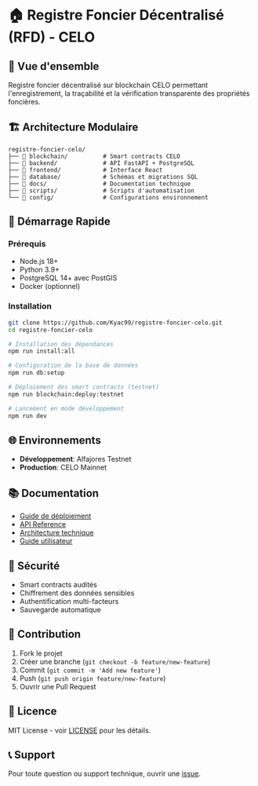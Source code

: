 # 🏠 Registre Foncier Décentralisé (RFD) - CELO

## 🌟 Vue d'ensemble

Registre foncier décentralisé sur blockchain CELO permettant l'enregistrement, la traçabilité et la vérification transparente des propriétés foncières.

## 🏗️ Architecture Modulaire

```
registre-foncier-celo/
├── 📁 blockchain/          # Smart contracts CELO
├── 📁 backend/             # API FastAPI + PostgreSQL
├── 📁 frontend/            # Interface React
├── 📁 database/            # Schémas et migrations SQL
├── 📁 docs/                # Documentation technique
├── 📁 scripts/             # Scripts d'automatisation
└── 📁 config/              # Configurations environnement
```

## 🚀 Démarrage Rapide

### Prérequis
- Node.js 18+
- Python 3.9+
- PostgreSQL 14+ avec PostGIS
- Docker (optionnel)

### Installation

```bash
git clone https://github.com/Kyac99/registre-foncier-celo.git
cd registre-foncier-celo

# Installation des dépendances
npm run install:all

# Configuration de la base de données
npm run db:setup

# Déploiement des smart contracts (testnet)
npm run blockchain:deploy:testnet

# Lancement en mode développement
npm run dev
```

## 🌐 Environnements

- **Développement**: Alfajores Testnet
- **Production**: CELO Mainnet

## 📚 Documentation

- [Guide de déploiement](docs/deployment.md)
- [API Reference](docs/api.md)
- [Architecture technique](docs/architecture.md)
- [Guide utilisateur](docs/user-guide.md)

## 🔐 Sécurité

- Smart contracts audités
- Chiffrement des données sensibles
- Authentification multi-facteurs
- Sauvegarde automatique

## 🤝 Contribution

1. Fork le projet
2. Créer une branche (`git checkout -b feature/new-feature`)
3. Commit (`git commit -m 'Add new feature'`)
4. Push (`git push origin feature/new-feature`)
5. Ouvrir une Pull Request

## 📄 Licence

MIT License - voir [LICENSE](LICENSE) pour les détails.

## 📞 Support

Pour toute question ou support technique, ouvrir une [issue](https://github.com/Kyac99/registre-foncier-celo/issues).

